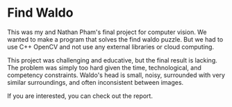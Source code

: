 # Find Waldo

This was my and Nathan Pham's final project for computer vision. We wanted to make a program that solves the find waldo puzzle. But we had to use C++ OpenCV and not use any external libraries or cloud computing.

This project was challenging and educative, but the final result is lacking. The problem was simply too hard given the time, technological, and competency constraints. Waldo's head is small, noisy, surrounded with very similar surroundings, and often inconsistent between images.

If you are interested, you can check out the report.